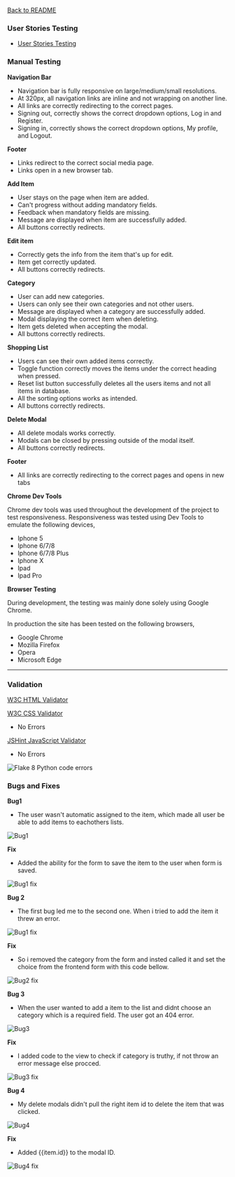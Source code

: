 [Back to README](/README.md)

### **User Stories Testing**

- [User Stories Testing](https://github.com/Stealthy20/grocery-shopping-list/blob/main/docs/userstoriestest.pdf)

### **Manual Testing**

**Navigation Bar** 
- Navigation bar is fully responsive on large/medium/small resolutions.
- At 320px, all navigation links are inline and not wrapping on another line.
- All links are correctly redirecting to the correct pages. 
- Signing out, correctly shows the correct dropdown options, Log in and Register.
- Signing in, correctly shows the correct dropdown options, My profile, and Logout.

**Footer**
- Links redirect to the correct social media page.
- Links open in a new browser tab. 

**Add Item**
- User stays on the page when item are added.
- Can't progress without adding mandatory fields.
- Feedback when mandatory fields are missing. 
- Message are displayed when item are successfully added.
- All buttons correctly redirects.

**Edit item**
- Correctly gets the info from the item that's up for edit.
- Item get correctly updated. 
- All buttons correctly redirects.

**Category**
- User can add new categories.
- Users can only see their own categories and not other users.
- Message are displayed when a category are successfully added.
- Modal displaying the correct item when deleting.
- Item gets deleted when accepting the modal.
- All buttons correctly redirects.

**Shopping List**
- Users can see their own added items correctly.
- Toggle function correctly moves the items under the correct heading when pressed.
- Reset list button successfully deletes all the users items and not all items in database.
- All the sorting options works as intended.
- All buttons correctly redirects.

**Delete Modal**
- All delete modals works correctly.
- Modals can be closed by pressing outside of the modal itself.
- All buttons correctly redirects.

**Footer**
- All links are correctly redirecting to the correct pages and opens in new tabs

**Chrome Dev Tools**

Chrome dev tools was used throughout the development of the project to test responsiveness.
Responsiveness was tested using Dev Tools to emulate the following devices,
- Iphone 5
- Iphone 6/7/8
- Iphone 6/7/8 Plus
- Iphone X
- Ipad
- Ipad Pro

**Browser Testing**

During development, the testing was mainly done solely using Google Chrome.

In production the site has been tested on the following browsers,
- Google Chrome
- Mozilla Firefox
- Opera
- Microsoft Edge

---

### **Validation**


[W3C HTML Validator](https://validator.w3.org/)


[W3C CSS Validator](https://jigsaw.w3.org/css-validator/)
- No Errors


[JSHint JavaScript Validator](https://jshint.com/)
- No Errors


![Flake 8 Python code errors](https://github.com/Harry-Leepz/Nourish-and-Lift/blob/main/docs/images/pep8.png "Python code errors")


### **Bugs and Fixes**

**Bug1**
- The user wasn't automatic assigned to the item, which made all user be able to add items to eachothers lists.

![Bug1](bug1.PNG "Image of the first bug")

**Fix**
- Added the ability for the form to save the item to the user when form is saved. 

![Bug1 fix](bug1fix.PNG "Image of the first bug fix")

**Bug 2**
- The first bug led me to the second one. When i tried to add the item it threw an error. 

![Bug1 fix](bug2.png "Image of the second bug")

**Fix**
- So i removed the category from the form and insted called it and set the choice from the frontend form with this code bellow. 

![Bug2 fix](bug2fix.png "Image of the second bug fix")

**Bug 3**
- When the user wanted to add a item to the list and didnt choose an category which is a required field. The user got an 404 error. 

![Bug3](bug3.png "Image of the third bug")

**Fix**
- I added code to the view to check if category is truthy, if not throw an error message else procced. 

![Bug3 fix](bug3fix.png "Image of the third bug fix")

**Bug 4**
- My delete modals didn't pull the right item id to delete the item that was clicked. 

![Bug4](bug4.png "Image of the fourth bug")

**Fix**
- Added {{item.id}} to the modal ID.

![Bug4 fix](bug4fix.png "Image of the fourth bug fix")





